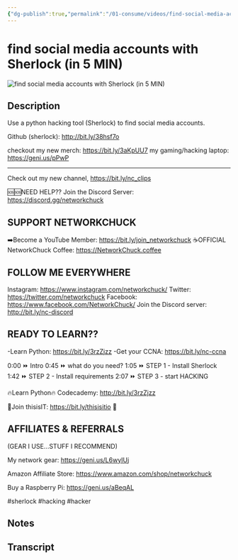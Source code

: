 ```yaml
---
{"dg-publish":true,"permalink":"/01-consume/videos/find-social-media-accounts-with-sherlock-in-5-min/","title":"find social media accounts with Sherlock (in 5 MIN)"}
---
```


# find social media accounts with Sherlock (in 5 MIN)

![find social media accounts with Sherlock (in 5 MIN)](https://www.youtube.com/watch?v=KdZvxxLsN3E)

## Description

Use a python hacking tool (Sherlock) to find social media accounts. 

Github (sherlock): http://bit.ly/38hsf7o

checkout my new merch: https://bit.ly/3aKpUU7
my gaming/hacking laptop: https://geni.us/pPwP

---------------------------------------------------

Check out my new channel,  https://bit.ly/nc_clips  

🆘🆘NEED HELP?? Join the Discord Server: https://discord.gg/networkchuck


SUPPORT NETWORKCHUCK
---------------------------------------------------  
➡️Become a YouTube Member: https://bit.ly/join_networkchuck
☕OFFICIAL NetworkChuck Coffee: https://NetworkChuck.coffee 


FOLLOW ME EVERYWHERE
---------------------------------------------------  
Instagram: https://www.instagram.com/networkchuck/
Twitter: https://twitter.com/networkchuck
Facebook: https://www.facebook.com/NetworkChuck/
Join the Discord server: http://bit.ly/nc-discord

READY TO LEARN??
---------------------------------------------------  
-Learn Python: https://bit.ly/3rzZjzz
-Get your CCNA: https://bit.ly/nc-ccna


0:00   ⏩  Intro
0:45   ⏩  what do you need?
1:05   ⏩  STEP 1 - Install Sherlock
1:42   ⏩  STEP 2 - Install requirements
2:07   ⏩  STEP 3 - start HACKING


🔥Learn Python🔥
Codecademy: http://bit.ly/3rzZjzz

👊Join thisisIT: https://bit.ly/thisisitio 👊

AFFILIATES & REFERRALS
---------------------------------------------------


(GEAR I USE...STUFF I RECOMMEND)

My network gear: https://geni.us/L6wyIUj

Amazon Affiliate Store: https://www.amazon.com/shop/networkchuck

Buy a Raspberry Pi: https://geni.us/aBeqAL

#sherlock #hacking #hacker

## Notes

## Transcript

